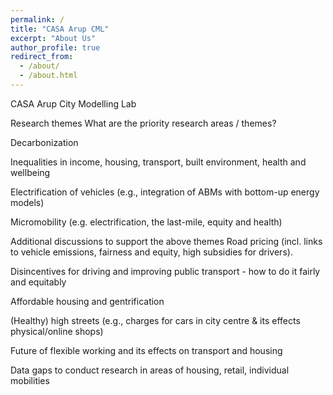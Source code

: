 ```yaml
---
permalink: /
title: "CASA Arup CML"
excerpt: "About Us"
author_profile: true
redirect_from: 
  - /about/
  - /about.html
---
```


CASA Arup City Modelling Lab

Research themes
What are the priority research areas / themes?

Decarbonization

Inequalities in income, housing, transport, built environment, health and wellbeing

Electrification of vehicles (e.g., integration of ABMs with bottom-up energy models)

Micromobility (e.g. electrification, the last-mile, equity and health)

Additional discussions to support the above themes
Road pricing (incl. links to vehicle emissions, fairness and equity, high subsidies for drivers).

Disincentives for driving and improving public transport - how to do it fairly and equitably

Affordable housing and gentrification

(Healthy) high streets (e.g., charges for cars in city centre & its effects physical/online shops)

Future of flexible working and its effects on transport and housing

Data gaps to conduct research in areas of housing, retail, individual mobilities
